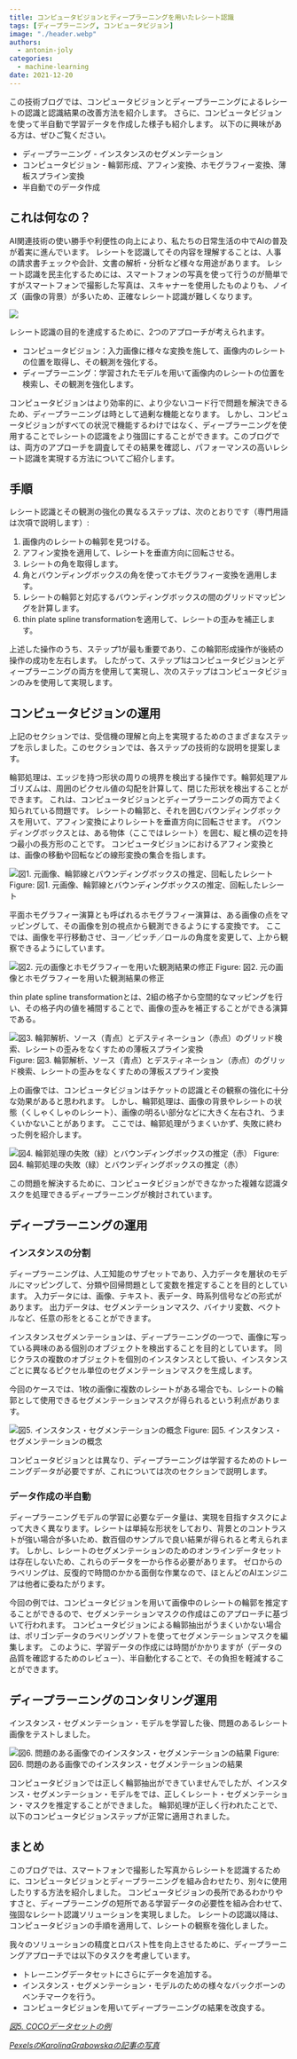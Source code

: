 ```yaml
---
title: コンピュータビジョンとディープラーニングを用いたレシート認識
tags: [ディープラーニング, コンピュータビジョン]
image: "./header.webp"
authors:
  - antonin-joly
categories:
  - machine-learning
date: 2021-12-20
---
```


この技術ブログでは、コンピュータビジョンとディープラーニングによるレシートの認識と認識結果の改善方法を紹介します。
さらに、コンピュータビジョンを使って半自動で学習データを作成した様子も紹介します。
以下のに興味がある方は、ぜひご覧ください。
 - ディープラーニング - インスタンスのセグメンテーション
 - コンピュータビジョン - 輪郭形成、アフィン変換、ホモグラフィー変換、薄板スプライン変換
 - 半自動でのデータ作成

## これは何なの？

AI関連技術の使い勝手や利便性の向上により、私たちの日常生活の中でAIの普及が着実に進んでいます。
レシートを認識してその内容を理解することは、人事の請求書チェックや会計、文書の解析・分析など様々な用途があります。
レシート認識を民主化するためには、スマートフォンの写真を使って行うのが簡単ですがスマートフォンで撮影した写真は、スキャナーを使用したものよりも、ノイズ（画像の背景）が多いため、正確なレシート認識が難しくなります。

![](figure0.webp)

レシート認識の目的を達成するために、2つのアプローチが考えられます。
- コンピュータビジョン：入力画像に様々な変換を施して、画像内のレシートの位置を取得し、その観測を強化する。
- ディープラーニング：学習されたモデルを用いて画像内のレシートの位置を検索し、その観測を強化します。

コンピュータビジョンはより効率的に、より少ないコード行で問題を解決できるため、ディープラーニングは時として過剰な機能となります。
しかし、コンピュータビジョンがすべての状況で機能するわけではなく、ディープラーニングを使用することでレシートの認識をより強固にすることができます。このブログでは、両方のアプローチを調査してその結果を確認し、パフォーマンスの高いレシート認識を実現する方法についてご紹介します。

## 手順

レシート認識とその観測の強化の異なるステップは、次のとおりです（専門用語は次項で説明します）:

1. 画像内のレシートの輪郭を見つける。
2. アフィン変換を適用して、レシートを垂直方向に回転させる。
3. レシートの角を取得します。
4. 角とバウンディングボックスの角を使ってホモグラフィー変換を適用します。
5. レシートの輪郭と対応するバウンディングボックスの間のグリッドマッピングを計算します。
6. thin plate spline transformationを適用して、レシートの歪みを補正します。

上述した操作のうち、ステップ1が最も重要であり、この輪郭形成操作が後続の操作の成功を左右します。 したがって、ステップ1はコンピュータビジョンとディープラーニングの両方を使用して実現し、次のステップはコンピュータビジョンのみを使用して実現します。

## コンピュータビジョンの運用

上記のセクションでは、受信機の理解と向上を実現するためのさまざまなステップを示しました。このセクションでは、各ステップの技術的な説明を提案します。

輪郭処理は、エッジを持つ形状の周りの境界を検出する操作です。輪郭処理アルゴリズムは、周囲のピクセル値の勾配を計算して、閉じた形状を検出することができます。
これは、コンピュータビジョンとディープラーニングの両方でよく知られている問題です。
レシートの輪郭と、それを囲むバウンディングボックスを用いて、アフィン変換によりレシートを垂直方向に回転させます。
バウンディングボックスとは、ある物体（ここではレシート）を囲む、縦と横の辺を持つ最小の長方形のことです。
コンピュータビジョンにおけるアフィン変換とは、画像の移動や回転などの線形変換の集合を指します。

![図1. 元画像、輪郭線とバウンディングボックスの推定、回転したレシート](figure1.webp)
Figure: 図1. 元画像、輪郭線とバウンディングボックスの推定、回転したレシート

平面ホモグラフィー演算とも呼ばれるホモグラフィー演算は、ある画像の点をマッピングして、その画像を別の視点から観測できるようにする変換です。
ここでは、画像を平行移動させ、ヨー／ピッチ／ロールの角度を変更して、上から観察できるようにしています。

![図2. 元の画像とホモグラフィーを用いた観測結果の修正](figure2.webp)
Figure: 図2. 元の画像とホモグラフィーを用いた観測結果の修正

thin plate spline transformationとは、2組の格子から空間的なマッピングを行い、その格子内の値を補間することで、画像の歪みを補正することができる演算である。

![図3. 輪郭解析、ソース（青点）とデスティネーション（赤点）のグリッド検索、レシートの歪みをなくすための薄板スプライン変換](figure3.webp)
Figure: 図3. 輪郭解析、ソース（青点）とデスティネーション（赤点）のグリッド検索、レシートの歪みをなくすための薄板スプライン変換

上の画像では、コンピュータビジョンはチケットの認識とその観察の強化に十分な効果があると思われます。
しかし、輪郭処理は、画像の背景やレシートの状態（くしゃくしゃのレシート）、画像の明るい部分などに大きく左右され、うまくいかないことがあります。
ここでは、輪郭処理がうまくいかず、失敗に終わった例を紹介します。

![図4. 輪郭処理の失敗（緑）とバウンディングボックスの推定（赤）](figure4.webp)
Figure: 図4. 輪郭処理の失敗（緑）とバウンディングボックスの推定（赤）

この問題を解決するために、コンピュータビジョンができなかった複雑な認識タスクを処理できるディープラーニングが検討されています。

## ディープラーニングの運用
### インスタンスの分割

ディープラーニングは、人工知能のサブセットであり、入力データを層状のモデルにマッピングして、分類や回帰問題として変数を推定することを目的としています。
入力データには、画像、テキスト、表データ、時系列信号などの形式があります。
出力データは、セグメンテーションマスク、バイナリ変数、ベクトルなど、任意の形をとることができます。

インスタンスセグメンテーションは、ディープラーニングの一つで、画像に写っている興味のある個別のオブジェクトを検出することを目的としています。
同じクラスの複数のオブジェクトを個別のインスタンスとして扱い、インスタンスごとに異なるピクセル単位のセグメンテーションマスクを生成します。

今回のケースでは、1枚の画像に複数のレシートがある場合でも、レシートの輪郭として使用できるセグメンテーションマスクが得られるという利点があります。

![図5. インスタンス・セグメンテーションの概念](figure5.webp)
Figure: 図5. インスタンス・セグメンテーションの概念

コンピュータビジョンとは異なり、ディープラーニングは学習するためのトレーニングデータが必要ですが、これについては次のセクションで説明します。

### データ作成の半自動

ディープラーニングモデルの学習に必要なデータ量は、実現を目指すタスクによって大きく異なります。レシートは単純な形状をしており、背景とのコントラストが強い場合が多いため、数百個のサンプルで良い結果が得られると考えられます。
しかし、レシートのセグメンテーションのためのオンラインデータセットは存在しないため、これらのデータを一から作る必要があります。
ゼロからのラベリングは、反復的で時間のかかる面倒な作業なので、ほとんどのAIエンジニアは他者に委ねたがります。

今回の例では、コンピュータビジョンを用いて画像中のレシートの輪郭を推定することができるので、セグメンテーションマスクの作成はこのアプローチに基づいて行われます。
コンピュータビジョンによる輪郭抽出がうまくいかない場合は、ポリゴンデータのラベリングソフトを使ってセグメンテーションマスクを編集します。
このように、学習データの作成には時間がかかりますが（データの品質を確認するためのレビュー）、半自動化することで、その負担を軽減することができます。

## ディープラーニングのコンタリング運用

インスタンス・セグメンテーション・モデルを学習した後、問題のあるレシート画像をテストしました。

![図6. 問題のある画像でのインスタンス・セグメンテーションの結果](figure6.webp)
Figure: 図6. 問題のある画像でのインスタンス・セグメンテーションの結果

コンピュータビジョンでは正しく輪郭抽出ができていませんでしたが、インスタンス・セグメンテーション・モデルをでは、正しくレシート・セグメンテーション・マスクを推定することができました。
輪郭処理が正しく行われたことで、以下のコンピュータビジョンステップが正常に適用されました。

## まとめ

このブログでは、スマートフォンで撮影した写真からレシートを認識するために、コンピュータビジョンとディープラーニングを組み合わせたり、別々に使用したりする方法を紹介しました。
コンピュータビジョンの長所であるわかりやすさと、ディープラーニングの短所である学習データの必要性を組み合わせて、強固なレシート認識ソリューションを実現しました。
レシートの認識以降は、コンピュータビジョンの手順を適用して、レシートの観察を強化しました。

我々のソリューションの精度とロバスト性を向上させるために、ディープラーニングアプローチでは以下のタスクを考慮しています。
- トレーニングデータセットにさらにデータを追加する。
- インスタンス・セグメンテーション・モデルのための様々なバックボーンのベンチマークを行う。
- コンピュータビジョンを用いてディープラーニングの結果を改良する。

_[図5. COCOデータセットの例](https://cocodataset.org/)_

_[PexelsのKarolinaGrabowskaの記事の写真](https://www.pexels.com/photo/person-using-a-computer-and-holding-a-credit-card-and-receipts-4968390/)_
